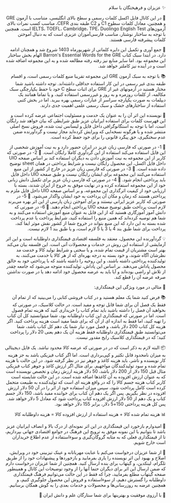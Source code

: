 <div dir="rtl">
✨ عزیزان و فرهیختگان با سلام

📘 در این کانال فایل اکسل کلمات رسمی و سطح بالای انگلیسی، متناسب با آزمون GRE و همچنین، معادل کلمات سطوح C1 و C2 طبقه بندی CEFR، مناسب کسب نمرات بالای آزمون‌های IELTS، TOEFL، Cambridge، TPE، Duolingo English Test است. همچنین با توجه به ساختار نوشتار، مناسب فارسی‌آموزان عزیزی است که به دنبال آموختن کلمات پیشرفته فارسی هستند.

📅 جمع آوری و تکمیل این دایره کلماتی از شهریورماه 1403 شروع شد و همچنان ادامه دارد. در ابتدا سبک کتاب Barron's Essential Words for the GRE الهام بخش ساختار این مجموعه بود. اما سایر منابع نیز رفته رفته مطالعه شده و به این مجموعه اضافه شده است و در آینده نیز کاملتر خواهد شد.

📚 با توجه به سبک آزمون GRE این مجموعه تقریبا منبع کلمات رسمی است، و اقسام طبقه بندی غیر رسمی در این کار استفاده حداقلی داشته‌اند. توجه داشته باشید شما مختار هستید در آزمونهای غیر از GRE برای اثبات سطح C خود با حفظ یکپارچگی سبک مکالمه، از کلمات روزمره و به روز و غیررسمی استفاده کنید، و یا تماما همانند یک دیپلمات به صورت یکپارچه سراسر از عبارات رسمی بهره ببرید. اما در بخش کتبی استفاده از ساختارهای خشک و سبک رسمی علمی اهمیت جدی دارند.

🧾 نویسنده این اثر آن را به عنوان یک خدمت و مسئولیت اجتماعی عرضه کرده است و این فهرست کلمات برای استفاده ایرانیان عزیز طبق شرایطی که بیان خواهد شد رایگان است، اما با توجه به استگانوگرافی داخل فایل و لیسانس ثبت شده، فروش نسخ اصلی منتشر شده و یا هرگونه نسخه‌ایی که ویرایش کرده‌اید مجاز نیست و گردآورنده ضمن عدم سختگیری، حق پیگرد قانونی را برای خود حفظ کرده است.

🔸 1- در صورتی که فارسی زبان عزیز در ایران حضور دارد و به نیت آموزش شخصی از این فایل استفاده می‌کند استفاده از این گردآوری کاملا رایگان است. 
🔸 2- در صورتی که کاربر از این مجموعه به نیت آموزش دادن به دیگران استفاده کند بر اساس صفحه UIO داخل فایل اکسل، این محصول رایگان نیست و شرایط پرداختی در همان sheet توضیح داده شده است. 
🔸 3- در صورتی که فارسی زبان عزیز در خارج از کشور از این منبع استفاده می‌کنند این مجموعه برای ایشان رایگان نیست و طبق صفحه UIO داخل فایل باید پرداختی انجام شود. 
🔸 4- در صورتی که فارسی زبان عزیز برای تکمیل دانش زبانی خود از این مجموعه استفاده کرده و در نهایت موفق به خروج از ایران شدند، بسته با ارزیابی خود از کیفیت اثرگذاری این مجموعه، و بر اساس صفحه UIO داخل فایل ملزم به پرداختی هستند که زمان و مکان آن پرداخت به خود ایشان واگذار می‌شود. 
🔸 5- در صورتی که کاربر عزیز ایرانی نیستند و برای آموختن زبان پارسی از این اثر بهره می‌برند لازم است پرداخت طبق توضیح صفحه UIO پرداختی انجام دهند. 
🔸 6- در صورتی که دانش آموز آموزگاری هستید که از این فایل به عنوان منبع آموزش استفاده می‌کنند و به شما هم توصیه کرده‌اند که همین منبع را استفاده کنید، شرایط پرداخت یا عدم پرداخت شده بسته به این دارد که این منبع بتواند در خروج شما از کشور نقش موثر ایفا کند، پرداخت برای شما طبق بند 4 یا 3 یا 5 لازم است، و یا طبق بند 1 لازم نیست.

💡 گردآورنده این محصول، معتقد به فلسفه اقتصادی قیمتگذاری داوطلبانه است و این اثر آزمایشی از استفاده این روش در خدمات و محصولات آتی است. این فلسفه بیان می‌کند بهتر است مشتریان از قیمت تمام شده، و یا سختی و شرایط تولید کالا و خدمت مد نظرشان آگاه شوند، و خود بسته به درجه بهره‌ای که از هر کالا یا خدمت می‌کنند، به تولیدکننده پرداختی داشته باشند، و این روحیه را داشته باشند که با پرداختی خود به خالق محصول پاداش می‌دهند. بر اساس این پاداش، تولیدکننده متوجه می‌شود که جامعه چقدر از تلاش او راضی بوده‌اند و آیا باید به عرضه محصول خود ادامه دهد یا در صورت نداشتن صرفه عرضه آن را قطع کند.

📖 مثالی در مورد ویژگی این قیمتگذاری:

📚 فرض کنید شما یک معلم هستید و در کتاب فروشی کتابی را می‌بینید که از تمام آن فقط یک فصل آن برای شما قابل توجه و مفید است. در حالت کلاسیک، در صورتی که بخواهید آن فصل را داشته باشید باید تمام کتاب را خریداری کنید که هزینه تمام فصول است. اما در صورتی که قیمتگذاری این کتاب داوطلبانه بود، شما میتوانستید کل آن کتاب را تهیه کنید، اما فقط به اندازه ای از آن که برای شما مفید است هزینه پرداخت کنید. اگر هزینه کل کتاب 200 دلار باشد، و فصل مورد نیاز شما یک دهم کل کتاب باشد، شما می‌‌توانستید طبق قیمتگذاری داوطلبانه فقط هزینه آن یک دهم یعنی 20 دلار را پرداخت کنید؛ که در قیمتگذاری کلاسیک رایج مقدور نیست.

📦 البته لازم به ذکر است که در در صورتی که عرضه کالا محدود نباشد. یک فایل دیجیتالی به میزان نامحدود قابل تکثیر و کپی‌برداری است. اما اگر کتاب فیزیکی باشد به جز هزینه کار نویسنده و ناشر، باید هزینه کاغذ و جوهر نیز در نظر گرفته شود. در این حالت با هزینه تمام شده و سود تولیدکنندگان مواجهیم. برای مثال اگر ارزش کاغذ و جوهر کتاب فیزیکی مثال قبل 150 دلار از 200 دلار باشد، 50 دلار هزینه ارزش زمان و تخصص نویسنده است که به عنوان ارزش افزوده به آن کاغذها اضافه شده است. در این حالت شایسته است کاربر کتاب هزینه جسم کالا را که در واقع هزینه ای است که تولیدکننده به طبیعت متحمل کرده است کامل پرداخت شود، سپس میزان استفاده خود از اثر را در آن 50 دلار ارزش افزوده در نظر بگیریم. پس اگر یک دهم آن کتاب برای خواننده مفید باشد، 150 دلار جسم کتاب و یک دهم از 50 دلار ارزش افزوده کتاب پرداخت شود که معادل 5 دلار خواهد شد. پس کل هزینه پرداختی 150+5 دلار، برابر 155 دلار خواهد بود.

📊 هزینه تمام شده کالا + هزینه استفاده از ارزش افزوده کالا = هزینه داوطلبانه کالا

🙏 امیدوارم بازخورد این قیمتگذاری در این اثر نمونه‌ای از درک بالا و انصاف ایرانیان عزیز باشد تا بتوانیم با این نمونه موفق به ترویج این فرهنگ در جوامع اقتصادی جهانی بپردازیم، تا از قیمتگذاری فعلی که به مثابه گروگان‌گیری و سوءاستفاده از عدم اطلاع خریداران است خارج شویم.

📝 از شما عزیزان درخواست می‌کنم با عنایت مهربانانه و عینک تیزبینی خود در ویرایش، اصلاح و بهبود این اثر نویسنده را یاری بفرمایید و بازخوردها و پیشنهادات خود را از طریق تلگرام، لینکدین، و گیتهاب برای بنده ارسال کنید. همچنین از شما عزیزان درخواست دارم که ضمن ارسال این اثر برای دیگران حتما آنها را از وجود توضیحات این کانال و همینطور صفحه گیتهاب مطلع بفرمایید، چرا که فقط در این حالت می‌توانیم فرهنگ قیمتگذاری داوطلبانه را گسترش دهیم، از سوءاستفاده و فروش این محصول جلوگیری کنیم، و همچنین عرضه به روزرسانی‌ها و محصولات و خدمات بعدی را به گوش همگان برسانیم.

🌟 با آرزوی موفقیت و بهترینها برای شما ستارگان علم و دانش ایران 🌟
</div>
